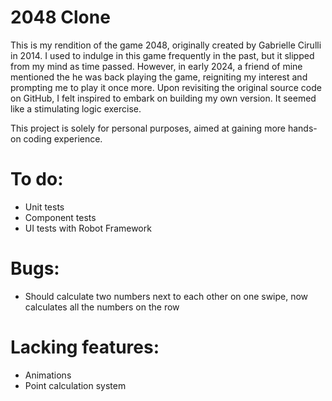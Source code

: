 # 2048 Clone

This is my rendition of the game 2048, originally created by Gabrielle Cirulli in 2014. I used to indulge in this game frequently in the past, but it slipped from my mind as time passed. However, in early 2024, a friend of mine mentioned the he was back playing the game, reigniting my interest and prompting me to play it once more. Upon revisiting the original source code on GitHub, I felt inspired to embark on building my own version. It seemed like a stimulating logic exercise.

This project is solely for personal purposes, aimed at gaining more hands-on coding experience.

# To do:

- Unit tests
- Component tests
- UI tests with Robot Framework

# Bugs:

- Should calculate two numbers next to each other on one swipe, now calculates all the numbers on the row

# Lacking features:

- Animations
- Point calculation system